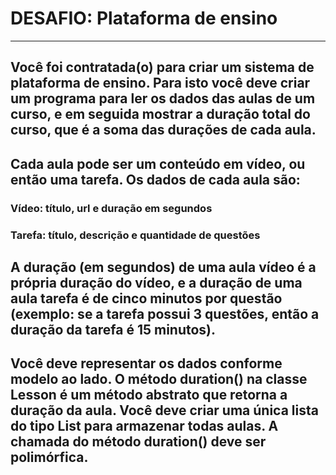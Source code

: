 # DESAFIO: Plataforma de ensino
---
## Você foi contratada(o) para criar um sistema de plataforma de ensino. Para isto você deve criar um programa para ler os dados das aulas de um curso, e em seguida mostrar a duração total do curso, que é a soma das durações de cada aula.
## Cada aula pode ser um conteúdo em vídeo, ou então uma tarefa. Os dados de cada aula são: 
### Vídeo: título, url e duração em segundos
### Tarefa: título, descrição e quantidade de questões
## A duração (em segundos) de uma aula vídeo é a própria duração do vídeo, e a duração de uma aula tarefa é de cinco minutos por questão (exemplo: se a tarefa possui 3 questões, então a duração da tarefa é 15 minutos).
## Você deve representar os dados conforme modelo ao lado. O método duration() na classe Lesson é um método abstrato que retorna a duração da aula. Você deve criar uma única lista do tipo List<Lesson> para armazenar todas aulas. A chamada do método duration() deve ser polimórfica.

